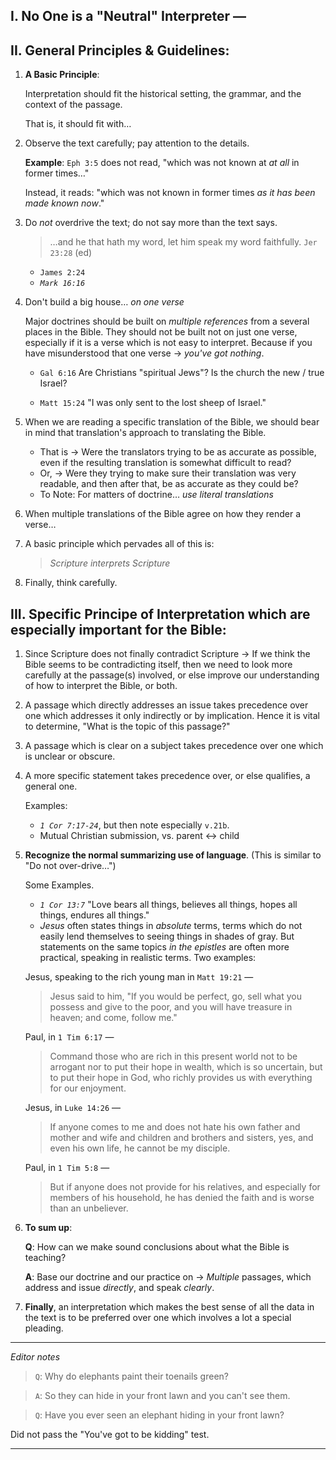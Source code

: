 ## I. No One is a "Neutral" Interpreter —

## II. General Principles & Guidelines:

1. **A Basic Principle**:

   Interpretation should fit the historical setting, the grammar, and the context of the passage.

   That is, it should fit with…

2. Observe the text carefully; pay attention to the details.

   **Example**: `Eph 3:5` does not read, "which was not known at _at all_ in former times…"

   Instead, it reads: "which was not known in former times _as it has been made known now_."

3. Do *not* overdrive the text; do not say more than the text says.

   > &hellip;and he that hath my word, let him speak my word faithfully. `Jer 23:28` (ed)

   - `James 2:24`
   - *`Mark 16:16`*

4. Don't build a big house… _on one verse_

   Major doctrines should be built on *multiple references* from a several places in the Bible. They should not be built not on just one verse, especially if it is a verse which is not easy to interpret. Because if you have misunderstood that one verse → *you've got nothing*.

   - `Gal 6:16` Are Christians "spiritual Jews"? Is the church the new / true Israel?

   - `Matt 15:24` "I was only sent to the lost sheep of Israel."

5. When we are reading a specific translation of the Bible, we should bear in mind that translation's approach to translating the Bible.

   - That is → Were the translators trying to be as accurate as possible, even if the resulting translation is somewhat difficult to read?
   - Or, → Were they trying to make sure their translation was very readable, and then after that, be as accurate as they could be?
   - To Note: For matters of doctrine… _use literal translations_

6. When multiple translations of the Bible agree on how they render a verse…

7. A basic principle which pervades all of this is:

   > *Scripture interprets Scripture*

8. Finally, think carefully.

## III. Specific Principe of Interpretation which are especially important for the Bible:

1. Since Scripture does not finally contradict Scripture → If we think the Bible seems to be contradicting itself, then we need to look more carefully at the passage(s) involved, or else improve our understanding of how to interpret the Bible, or both.

2. A passage which directly addresses an issue takes precedence over one which addresses it only indirectly or by implication. Hence it is vital to determine, "What is the topic of this passage?"

3. A passage which is clear on a subject takes precedence over one which is unclear or obscure.

4. A more specific statement takes precedence over, or else qualifies, a general one.

   Examples:
   - *`1 Cor 7:17-24`*, but then note especially `v.21b`.
   - Mutual Christian submission, vs. parent ↔ child

5. **Recognize the normal summarizing use of language**. (This is similar to "Do not over-drive…")

   Some Examples.
   - *`1 Cor 13:7`* "Love bears all things, believes all things, hopes all things, endures all things."
   - *Jesus* often states things in _absolute_ terms, terms which do not easily lend themselves to seeing things in shades of gray. But statements on the same topics _in the epistles_ are often more practical, speaking in realistic terms. Two examples:

   Jesus, speaking to the rich young man in `Matt 19:21` —
   > Jesus said to him, "If you would be perfect, go, sell what you possess and give to the poor, and you will have treasure in heaven; and come, follow me."

   Paul, in `1 Tim 6:17` —
   > Command those who are rich in this present world not to be arrogant nor to put their hope in wealth, which is so uncertain, but to put their hope in God, who richly provides us with everything for our enjoyment.

   Jesus, in `Luke 14:26` —
   > If anyone comes to me and does not hate his own father and mother and wife and children and brothers and sisters, yes, and even his own life, he cannot be my disciple.

   Paul, in `1 Tim 5:8` —
   > But if anyone does not provide for his relatives, and especially for members of his household, he has denied the faith and is worse than an unbeliever.

6. **To sum up**:

   **Q**: How can we make sound conclusions about what the Bible is teaching?

   **A**: Base our doctrine and our practice on → *Multiple* passages, which address and issue *directly*, and speak *clearly*.

7. **Finally**, an interpretation which makes the best sense of all the data in the text is to be preferred over one which involves a lot a special pleading.

---

_Editor notes_
> `Q`: Why do elephants paint their toenails green?

> `A`: So they can hide in your front lawn and you can't see them.

> `Q`: Have you ever seen an elephant hiding in your front lawn?

Did not pass the "You've got to be kidding" test.

---
